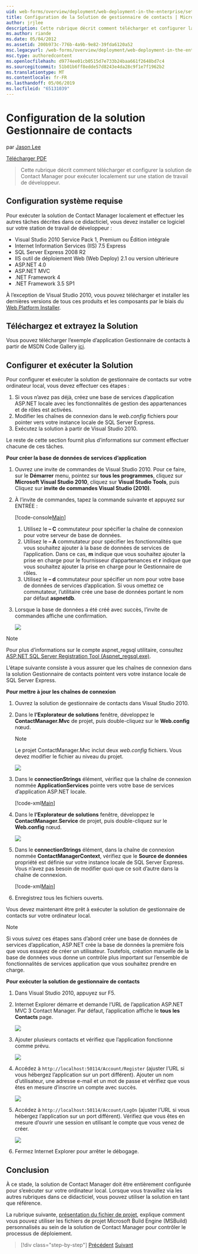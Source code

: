 ```yaml
---
uid: web-forms/overview/deployment/web-deployment-in-the-enterprise/setting-up-the-contact-manager-solution
title: Configuration de la Solution de gestionnaire de contacts | Microsoft Docs
author: jrjlee
description: Cette rubrique décrit comment télécharger et configurer la solution de Contact Manager pour exécuter localement sur une station de travail de développeur.
ms.author: riande
ms.date: 05/04/2012
ms.assetid: 200b973c-776b-4a9b-9e82-39fda6120a52
msc.legacyurl: /web-forms/overview/deployment/web-deployment-in-the-enterprise/setting-up-the-contact-manager-solution
msc.type: authoredcontent
ms.openlocfilehash: d9774ee01cb0515d7e733b24baa661f2648bd7c4
ms.sourcegitcommit: 51b01b6ff8edde57d8243e4da28c9f1e7f1962b2
ms.translationtype: MT
ms.contentlocale: fr-FR
ms.lasthandoff: 05/06/2019
ms.locfileid: "65131039"
---
```

# <a name="setting-up-the-contact-manager-solution"></a>Configuration de la solution Gestionnaire de contacts

par [Jason Lee](https://github.com/jrjlee)

[Télécharger PDF](https://msdnshared.blob.core.windows.net/media/MSDNBlogsFS/prod.evol.blogs.msdn.com/CommunityServer.Blogs.Components.WeblogFiles/00/00/00/63/56/8130.DeployingWebAppsInEnterpriseScenarios.pdf)

> Cette rubrique décrit comment télécharger et configurer la solution de Contact Manager pour exécuter localement sur une station de travail de développeur.

## <a name="system-requirements"></a>Configuration système requise

Pour exécuter la solution de Contact Manager localement et effectuer les autres tâches décrites dans ce didacticiel, vous devez installer ce logiciel sur votre station de travail de développeur :

- Visual Studio 2010 Service Pack 1, Premium ou Édition intégrale
- Internet Information Services (IIS) 7.5 Express
- SQL Server Express 2008 R2
- IIS outil de déploiement Web (Web Deploy) 2.1 ou version ultérieure
- ASP.NET 4.0
- ASP.NET MVC
- .NET Framework 4
- .NET Framework 3.5 SP1

À l’exception de Visual Studio 2010, vous pouvez télécharger et installer les dernières versions de tous ces produits et les composants par le biais du [Web Platform Installer](https://go.microsoft.com/?linkid=9805118).

## <a name="download-and-extract-the-solution"></a>Téléchargez et extrayez la Solution

Vous pouvez télécharger l’exemple d’application Gestionnaire de contacts à partir de MSDN Code Gallery [ici](https://code.msdn.microsoft.com/Deploying-Web-Applications-9d9093c0).

## <a name="configure-and-run-the-solution"></a>Configurer et exécuter la Solution

Pour configurer et exécuter la solution de gestionnaire de contacts sur votre ordinateur local, vous devez effectuer ces étapes :

1. Si vous n’avez pas déjà, créez une base de services d’application ASP.NET locale avec les fonctionnalités de gestion des appartenances et de rôles est activées.
2. Modifier les chaînes de connexion dans le *web.config* fichiers pour pointer vers votre instance locale de SQL Server Express.
3. Exécutez la solution à partir de Visual Studio 2010.

Le reste de cette section fournit plus d’informations sur comment effectuer chacune de ces tâches.

**Pour créer la base de données de services d’application**

1. Ouvrez une invite de commandes de Visual Studio 2010. Pour ce faire, sur le **Démarrer** menu, pointez sur **tous les programmes**, cliquez sur **Microsoft Visual Studio 2010**, cliquez sur **Visual Studio Tools**, puis Cliquez sur **invite de commandes Visual Studio (2010)**.
2. À l’invite de commandes, tapez la commande suivante et appuyez sur ENTRÉE :

    [!code-console[Main](setting-up-the-contact-manager-solution/samples/sample1.cmd)]

    1. Utilisez le **– C** commutateur pour spécifier la chaîne de connexion pour votre serveur de base de données.
    2. Utilisez le **– A** commutateur pour spécifier les fonctionnalités que vous souhaitez ajouter à la base de données de services de l’application. Dans ce cas, **m** indique que vous souhaitez ajouter la prise en charge pour le fournisseur d’appartenances et **r** indique que vous souhaitez ajouter la prise en charge pour le Gestionnaire de rôles.
    3. Utilisez le **– d** commutateur pour spécifier un nom pour votre base de données de services d’application. Si vous omettez ce commutateur, l’utilitaire crée une base de données portant le nom par défaut **aspnetdb**.
3. Lorsque la base de données a été créé avec succès, l’invite de commandes affiche une confirmation.

    ![](setting-up-the-contact-manager-solution/_static/image1.png)

> [!NOTE]
> Pour plus d’informations sur le compte aspnet\_regsql utilitaire, consultez [ASP.NET SQL Server Registration Tool (Aspnet\_regsql.exe)](https://msdn.microsoft.com/library/ms229862(v=vs.100).aspx).

L’étape suivante consiste à vous assurer que les chaînes de connexion dans la solution Gestionnaire de contacts pointent vers votre instance locale de SQL Server Express.

**Pour mettre à jour les chaînes de connexion**

1. Ouvrez la solution de gestionnaire de contacts dans Visual Studio 2010.
2. Dans le **l’Explorateur de solutions** fenêtre, développez le **ContactManager.Mvc** de projet, puis double-cliquez sur le **Web.config** nœud.

    > [!NOTE]
    > Le projet ContactManager.Mvc inclut deux *web.config* fichiers. Vous devez modifier le fichier au niveau du projet.

    ![](setting-up-the-contact-manager-solution/_static/image2.png)
3. Dans le **connectionStrings** élément, vérifiez que la chaîne de connexion nommée **ApplicationServices** pointe vers votre base de services d’application ASP.NET locale.

    [!code-xml[Main](setting-up-the-contact-manager-solution/samples/sample2.xml)]
4. Dans le **l’Explorateur de solutions** fenêtre, développez le **ContactManager.Service** de projet, puis double-cliquez sur le **Web.config** nœud.

    ![](setting-up-the-contact-manager-solution/_static/image3.png)
5. Dans le **connectionStrings** élément, dans la chaîne de connexion nommée **ContactManagerContext**, vérifiez que le **Source de données** propriété est définie sur votre instance locale de SQL Server Express. Vous n’avez pas besoin de modifier quoi que ce soit d’autre dans la chaîne de connexion.

    [!code-xml[Main](setting-up-the-contact-manager-solution/samples/sample3.xml)]
6. Enregistrez tous les fichiers ouverts.

Vous devez maintenant être prêt à exécuter la solution de gestionnaire de contacts sur votre ordinateur local.

> [!NOTE]
> Si vous suivez ces étapes sans d’abord créer une base de données de services d’application, ASP.NET crée la base de données la première fois que vous essayez de créer un utilisateur. Toutefois, création manuelle de la base de données vous donne un contrôle plus important sur l’ensemble de fonctionnalités de services application que vous souhaitez prendre en charge.

**Pour exécuter la solution de gestionnaire de contacts**

1. Dans Visual Studio 2010, appuyez sur F5.
2. Internet Explorer démarre et demande l’URL de l’application ASP.NET MVC 3 Contact Manager. Par défaut, l’application affiche le **tous les Contacts** page.

    ![](setting-up-the-contact-manager-solution/_static/image4.png)
3. Ajouter plusieurs contacts et vérifiez que l’application fonctionne comme prévu.

    ![](setting-up-the-contact-manager-solution/_static/image5.png)
4. Accédez à `http://localhost:50114/Account/Register` (ajuster l’URL si vous hébergez l’application sur un port différent). Ajouter un nom d’utilisateur, une adresse e-mail et un mot de passe et vérifiez que vous êtes en mesure d’inscrire un compte avec succès.

    ![](setting-up-the-contact-manager-solution/_static/image6.png)
5. Accédez à `http://localhost:50114/Account/LogOn` (ajuster l’URL si vous hébergez l’application sur un port différent). Vérifiez que vous êtes en mesure d’ouvrir une session en utilisant le compte que vous venez de créer.

    ![](setting-up-the-contact-manager-solution/_static/image7.png)
6. Fermez Internet Explorer pour arrêter le débogage.

## <a name="conclusion"></a>Conclusion

À ce stade, la solution de Contact Manager doit être entièrement configurée pour s’exécuter sur votre ordinateur local. Lorsque vous travaillez via les autres rubriques dans ce didacticiel, vous pouvez utiliser la solution en tant que référence.

La rubrique suivante, [présentation du fichier de projet](understanding-the-project-file.md), explique comment vous pouvez utiliser les fichiers de projet Microsoft Build Engine (MSBuild) personnalisés au sein de la solution de Contact Manager pour contrôler le processus de déploiement.

> [!div class="step-by-step"]
> [Précédent](the-contact-manager-solution.md)
> [Suivant](understanding-the-project-file.md)
